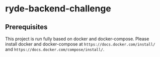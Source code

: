 # ryde-backend-challenge



## Prerequisites

This project is run fully based on docker and docker-compose. Please install docker and docker-compose at `https://docs.docker.com/install/` and  `https://docs.docker.com/compose/install/`.
